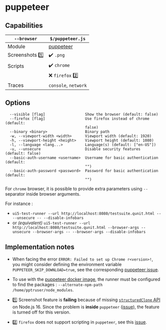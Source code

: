 # puppeteer

## Capabilities

| `--browser` | `$/puppeteer.js` |
|---|---|
| Module | [puppeteer](https://www.npmjs.com/package/puppeteer) |
| Screenshots 1️⃣ | ✔️ `.png` |
| Scripts | ✔️ `chrome` |
| | ❌ `firefox` 2️⃣ |
| Traces | `console`, `network` |

## Options

```text
  --visible [flag]                  Show the browser (default: false)
  --firefox [flag]                  Use firefox instead of chrome (default:
                                    false)
  --binary <binary>                 Binary path
  -w, --viewport-width <width>      Viewport width (default: 1920)
  -h, --viewport-height <height>    Viewport height (default: 1080)
  -l, --language <lang...>          Language(s) (default: ["en-US"])
  -u, --unsecure                    Disable security features (default: false)
  --basic-auth-username <username>  Username for basic authentication (default:
                                    "")
  --basic-auth-password <password>  Password for basic authentication (default:
                                    "")
```

For `chrome` browser, it is possible to provide extra parameters using `--` separator inside browser arguments.

For instance :

* `ui5-test-runner --url http://localhost:8080/testsuite.qunit.html -- --unsecure -- --disable-infobars`
* or *(equivalent)* `ui5-test-runner --url http://localhost:8080/testsuite.qunit.html --browser-args --unsecure --browser-args -- --browser-args --disable-infobars`


## Implementation notes

* When facing the error `ERROR: Failed to set up Chrome r<version>!`, you might consider defining the environment variable `PUPPETEER_SKIP_DOWNLOAD=true`, see the corresponding [puppeteer issue](https://github.com/puppeteer/puppeteer/issues/6492).

* To use with the [puppeteer docker image](ghcr.io/puppeteer/puppeteer), the runner must be configured to find the packages : `--alternate-npm-path /home/pptruser/node_modules`.

* 1️⃣ Screenshot feature is **failing** because of missing [`structuredClone` API](https://developer.mozilla.org/en-US/docs/Web/API/structuredClone#browser_compatibility) on Node.js 16. Since the problem is **inside** `puppeteer` ([issue](https://github.com/puppeteer/puppeteer/issues/11004)), the feature is turned off for this version.

* 2️⃣ `firefox` does not support scripting in `puppeteer`, see this [issue](https://www.github.com/puppeteer/puppeteer/issues/6163).
